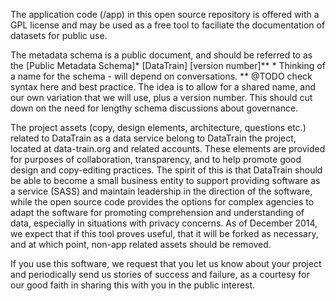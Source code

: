 The application code (/app) in this open source repository is offered with a GPL license and may be used as a free tool to faciliate the documentation of datasets for public use.

The metadata schema is a public document, and should be referred to as the [Public Metadata Schema]* [DataTrain] [version number]**
    * Thinking of a name for the schema - will depend on conversations.
    ** @TODO check syntax here and best practice. The idea is to allow for a shared name, and our own variation that we will use, plus a version number. This should cut down on the need for lengthy schema discussions about governance.

The project assets (copy, design elements, architecture, questions etc.) related to DataTrain as a data service belong to DataTrain the project, located at data-train.org and related accounts. These elements are provided for purposes of collaboration, transparency, and to help promote good design and copy-editing practices. The spirit of this is that DataTrain should be able to become a small business entity to support providing software as a service (SASS) and maintain leadership in the direction of the software, while the open source code provides the options for complex agencies to adapt the software for promoting comprehension and understanding of data, especially in situations with privacy concerns. As of December 2014, we expect that if this tool proves useful, that it will be forked as necessary, and at which point, non-app related assets should be removed. 

If you use this software, we request that you let us know about your project and periodically send us stories of success and failure, as a courtesy for our good faith in sharing this with you in the public interest.




